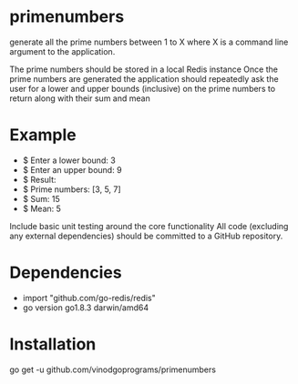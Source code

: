 # primenumbers
generate all the prime numbers between 1 to X where X is a command line argument to the application.

The prime numbers should be stored in a local Redis instance
Once the prime numbers are generated the application should repeatedly ask the user for a lower and upper bounds (inclusive) on the prime numbers to return along with their sum and mean

# Example

 - $ Enter a lower bound: 3
 - $ Enter an upper bound: 9
 - $ Result:
 - $ Prime numbers: [3, 5, 7]
 - $ Sum: 15
 - $ Mean: 5

Include basic unit testing around the core functionality
All code (excluding any external dependencies) should be committed to a GitHub repository.

# Dependencies 

- import "github.com/go-redis/redis"
- go version go1.8.3 darwin/amd64

# Installation

go get -u github.com/vinodgoprograms/primenumbers



